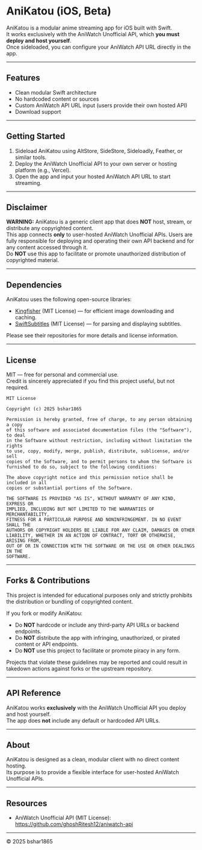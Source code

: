 # AniKatou (iOS, Beta)

AniKatou is a modular anime streaming app for iOS built with Swift.  
It works exclusively with the AniWatch Unofficial API, which **you must deploy and host yourself**.  
Once sideloaded, you can configure your AniWatch API URL directly in the app.

---

## Features

- Clean modular Swift architecture  
- No hardcoded content or sources  
- Custom AniWatch API URL input (users provide their own hosted API)  
- Download support  

---

## Getting Started

1. Sideload AniKatou using AltStore, SideStore, Sideloadly, Feather, or similar tools.  
2. Deploy the AniWatch Unofficial API to your own server or hosting platform (e.g., Vercel).  
3. Open the app and input your hosted AniWatch API URL to start streaming.  

---

## Disclaimer

**WARNING:** AniKatou is a generic client app that does **NOT** host, stream, or distribute any copyrighted content.  
This app connects **only** to user-hosted AniWatch Unofficial APIs. Users are fully responsible for deploying and operating their own API backend and for any content accessed through it.  
Do **NOT** use this app to facilitate or promote unauthorized distribution of copyrighted material.  

---

## Dependencies

AniKatou uses the following open-source libraries:

- [Kingfisher](https://github.com/onevcat/Kingfisher) (MIT License) — for efficient image downloading and caching.
- [SwiftSubtitles](https://github.com/mrdepth/SwiftSubtitles) (MIT License) — for parsing and displaying subtitles.

Please see their repositories for more details and license information.

---

## License

MIT — free for personal and commercial use.  
Credit is sincerely appreciated if you find this project useful, but not required.




```
MIT License

Copyright (c) 2025 bshar1865

Permission is hereby granted, free of charge, to any person obtaining a copy
of this software and associated documentation files (the "Software"), to deal
in the Software without restriction, including without limitation the rights
to use, copy, modify, merge, publish, distribute, sublicense, and/or sell
copies of the Software, and to permit persons to whom the Software is
furnished to do so, subject to the following conditions:

The above copyright notice and this permission notice shall be included in all
copies or substantial portions of the Software.

THE SOFTWARE IS PROVIDED "AS IS", WITHOUT WARRANTY OF ANY KIND, EXPRESS OR
IMPLIED, INCLUDING BUT NOT LIMITED TO THE WARRANTIES OF MERCHANTABILITY,
FITNESS FOR A PARTICULAR PURPOSE AND NONINFRINGEMENT. IN NO EVENT SHALL THE
AUTHORS OR COPYRIGHT HOLDERS BE LIABLE FOR ANY CLAIM, DAMAGES OR OTHER
LIABILITY, WHETHER IN AN ACTION OF CONTRACT, TORT OR OTHERWISE, ARISING FROM,
OUT OF OR IN CONNECTION WITH THE SOFTWARE OR THE USE OR OTHER DEALINGS IN THE
SOFTWARE.

```


---

## Forks & Contributions

This project is intended for educational purposes only and strictly prohibits the distribution or bundling of copyrighted content.

If you fork or modify AniKatou:

- Do **NOT** hardcode or include any third-party API URLs or backend endpoints.  
- Do **NOT** distribute the app with infringing, unauthorized, or pirated content or API endpoints.  
- Do **NOT** use this project to facilitate or promote piracy in any form.

Projects that violate these guidelines may be reported and could result in takedown actions against forks or the upstream repository.

---

## API Reference

AniKatou works **exclusively** with the AniWatch Unofficial API you deploy and host yourself.  
The app does **not** include any default or hardcoded API URLs.

---

## About

AniKatou is designed as a clean, modular client with no direct content hosting.  
Its purpose is to provide a flexible interface for user-hosted AniWatch Unofficial APIs.

---

## Resources

- AniWatch Unofficial API (MIT License): https://github.com/ghoshRitesh12/aniwatch-api  

---

© 2025 bshar1865
